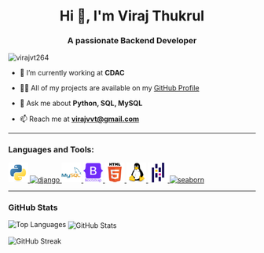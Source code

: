 <h1 align="center">Hi 👋, I'm Viraj Thukrul</h1>
<h3 align="center">A passionate Backend Developer</h3>

<p align="left">
  <img src="https://komarev.com/ghpvc/?username=virajvt264&label=Profile%20views&color=0e75b6&style=flat" alt="virajvt264" />
</p>

- 🔭 I’m currently working at **CDAC**

- 👨‍💻 All of my projects are available on my [GitHub Profile](https://github.com/virajvt264)

- 💬 Ask me about **Python, SQL, MySQL**

- 📫 Reach me at **virajvvt@gmail.com**

---

<h3 align="left">Languages and Tools:</h3>
<p align="left">
  <a href="https://www.python.org" target="_blank" rel="noreferrer">
    <img src="https://raw.githubusercontent.com/devicons/devicon/master/icons/python/python-original.svg" alt="python" width="40" height="40"/>
  </a>
  <a href="https://www.djangoproject.com/" target="_blank" rel="noreferrer">
    <img src="https://cdn.worldvectorlogo.com/logos/django.svg" alt="django" width="40" height="40"/>
  </a>
  <a href="https://www.mysql.com/" target="_blank" rel="noreferrer">
    <img src="https://raw.githubusercontent.com/devicons/devicon/master/icons/mysql/mysql-original-wordmark.svg" alt="mysql" width="40" height="40"/>
  </a>
  <a href="https://getbootstrap.com" target="_blank" rel="noreferrer">
    <img src="https://raw.githubusercontent.com/devicons/devicon/master/icons/bootstrap/bootstrap-plain-wordmark.svg" alt="bootstrap" width="40" height="40"/>
  </a>
  <a href="https://www.w3.org/html/" target="_blank" rel="noreferrer">
    <img src="https://raw.githubusercontent.com/devicons/devicon/master/icons/html5/html5-original-wordmark.svg" alt="html5" width="40" height="40"/>
  </a>
  <a href="https://www.linux.org/" target="_blank" rel="noreferrer">
    <img src="https://raw.githubusercontent.com/devicons/devicon/master/icons/linux/linux-original.svg" alt="linux" width="40" height="40"/>
  </a>
  <a href="https://pandas.pydata.org/" target="_blank" rel="noreferrer">
    <img src="https://raw.githubusercontent.com/devicons/devicon/2ae2a900d2f041da66e950e4d48052658d850630/icons/pandas/pandas-original.svg" alt="pandas" width="40" height="40"/>
  </a>
  <a href="https://seaborn.pydata.org/" target="_blank" rel="noreferrer">
    <img src="https://seaborn.pydata.org/_images/logo-mark-lightbg.svg" alt="seaborn" width="40" height="40"/>
  </a>
</p>

---

<h3 align="left">GitHub Stats</h3>

<p><img align="left" src="https://github-readme-stats.vercel.app/api/top-langs?username=virajvt264&show_icons=true&locale=en&layout=compact" alt="Top Languages" /></p>

<p>&nbsp;<img align="center" src="https://github-readme-stats.vercel.app/api?username=virajvt264&show_icons=true&locale=en" alt="GitHub Stats" /></p>

<p><img align="center" src="https://github-readme-streak-stats.herokuapp.com/?user=virajvt264" alt="GitHub Streak" /></p>
